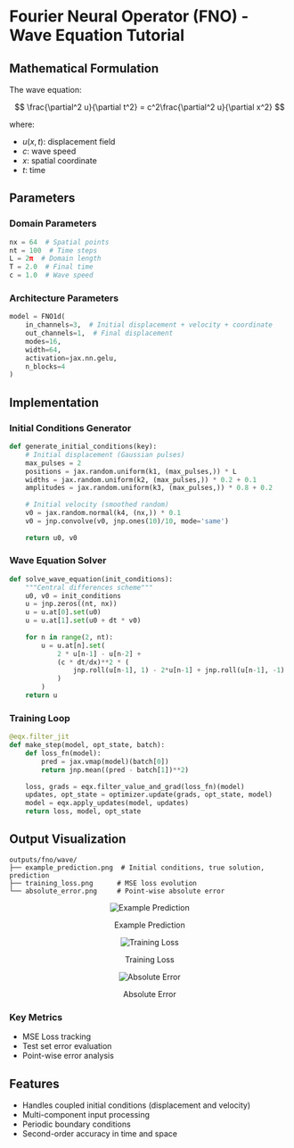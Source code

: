# Fourier Neural Operator (FNO) - Wave Equation Tutorial

## Mathematical Formulation

The wave equation:

$$
\frac{\partial^2 u}{\partial t^2} = c^2\frac{\partial^2 u}{\partial x^2}
$$

where:
- $u(x,t)$: displacement field
- $c$: wave speed
- $x$: spatial coordinate
- $t$: time

## Parameters

### Domain Parameters
```python
nx = 64  # Spatial points
nt = 100  # Time steps
L = 2π  # Domain length
T = 2.0  # Final time
c = 1.0  # Wave speed
```

### Architecture Parameters
```python
model = FNO1d(
    in_channels=3,  # Initial displacement + velocity + coordinate
    out_channels=1,  # Final displacement
    modes=16,
    width=64,
    activation=jax.nn.gelu,
    n_blocks=4
)
```

## Implementation

### Initial Conditions Generator
```python
def generate_initial_conditions(key):
    # Initial displacement (Gaussian pulses)
    max_pulses = 2
    positions = jax.random.uniform(k1, (max_pulses,)) * L
    widths = jax.random.uniform(k2, (max_pulses,)) * 0.2 + 0.1
    amplitudes = jax.random.uniform(k3, (max_pulses,)) * 0.8 + 0.2
    
    # Initial velocity (smoothed random)
    v0 = jax.random.normal(k4, (nx,)) * 0.1
    v0 = jnp.convolve(v0, jnp.ones(10)/10, mode='same')
    
    return u0, v0
```

### Wave Equation Solver
```python
def solve_wave_equation(init_conditions):
    """Central differences scheme"""
    u0, v0 = init_conditions
    u = jnp.zeros((nt, nx))
    u = u.at[0].set(u0)
    u = u.at[1].set(u0 + dt * v0)
    
    for n in range(2, nt):
        u = u.at[n].set(
            2 * u[n-1] - u[n-2] + 
            (c * dt/dx)**2 * (
                jnp.roll(u[n-1], 1) - 2*u[n-1] + jnp.roll(u[n-1], -1)
            )
        )
    return u
```

### Training Loop
```python
@eqx.filter_jit
def make_step(model, opt_state, batch):
    def loss_fn(model):
        pred = jax.vmap(model)(batch[0])
        return jnp.mean((pred - batch[1])**2)
    
    loss, grads = eqx.filter_value_and_grad(loss_fn)(model)
    updates, opt_state = optimizer.update(grads, opt_state, model)
    model = eqx.apply_updates(model, updates)
    return loss, model, opt_state
```

## Output Visualization

```
outputs/fno/wave/
├── example_prediction.png  # Initial conditions, true solution, prediction
├── training_loss.png      # MSE loss evolution
└── absolute_error.png     # Point-wise absolute error
```

<div style="text-align: center;">
  <img src="outputs/fno/wave/example_prediction.png" alt="Example Prediction" />
  <p>Example Prediction</p>
</div>

<div style="text-align: center;">
  <img src="outputs/fno/wave/training_loss.png" alt="Training Loss" />
  <p>Training Loss</p>
</div>

<div style="text-align: center;">
  <img src="outputs/fno/wave/absolute_error.png" alt="Absolute Error" />
  <p>Absolute Error</p>
</div>


### Key Metrics
- MSE Loss tracking
- Test set error evaluation
- Point-wise error analysis

## Features
- Handles coupled initial conditions (displacement and velocity)
- Multi-component input processing
- Periodic boundary conditions
- Second-order accuracy in time and space